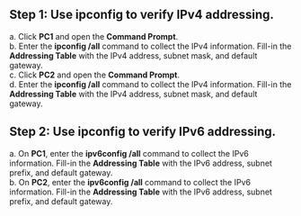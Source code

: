 ## Step 1: Use ipconfig to verify IPv4 addressing.
a. Click **PC1** and open the **Command Prompt**.<br>
b. Enter the **ipconfig /all** command to collect the IPv4 information. Fill-in the **Addressing Table** with the IPv4 address, subnet mask, and default gateway.<br>c. Click **PC2** and open the **Command Prompt**.<br>
d. Enter the **ipconfig /all** command to collect the IPv4 information. Fill-in the **Addressing Table** with the IPv4 address, subnet mask, and default gateway.

## Step 2: Use ipconfig to verify IPv6 addressing.
a. On **PC1**, enter the **ipv6config /all** command to collect the IPv6 information. Fill-in the **Addressing Table** with the IPv6 address, subnet prefix, and default gateway.<br>
b. On **PC2**, enter the **ipv6config /all** command to collect the IPv6 information. Fill-in the **Addressing Table** with the IPv6 address, subnet prefix, and default gateway. 
